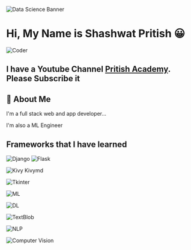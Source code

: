 
![Data Science Banner](https://nielseniq.com/wp-content/uploads/sites/4/2021/02/data-science-icon-animation-banner-clockwise-4.gif)

# Hi, My Name is Shashwat Pritish 😀
![Coder](https://camo.githubusercontent.com/5ddf73ad3a205111cf8c686f687fc216c2946a75005718c8da5b837ad9de78c9/68747470733a2f2f7468756d62732e6766796361742e636f6d2f4576696c4e657874446576696c666973682d736d616c6c2e676966)
## I have a Youtube Channel [Pritish Academy]("https://www.youtube.com/@pritishacademy"). Please Subscribe it

## 🚀 About Me
I'm a full stack web and app developer...

I'm also a ML Engineer


## Frameworks that I have learned

![Django](https://files.realpython.com/media/django-pony.c61d43c33ab3.png)
![Flask](https://cdn.freebiesupply.com/logos/large/2x/flask-logo-png-transparent.png)

![Kivy Kivymd](https://image.pngaaa.com/747/5274747-middle.png)

![Tkinter](https://i0.wp.com/iot4beginners.com/wp-content/uploads/2020/04/65dc5834-de21-4e2e-bd4d-5e0c3c6994dd.jpg?fit=375%2C422&ssl=1)

![ML](https://upload.wikimedia.org/wikipedia/commons/thumb/0/05/Scikit_learn_logo_small.svg/2560px-Scikit_learn_logo_small.svg.png)

![DL](https://upload.wikimedia.org/wikipedia/commons/thumb/2/2d/Tensorflow_logo.svg/1915px-Tensorflow_logo.svg.png)

![TextBlob](https://textblob.readthedocs.io/en/dev/_static/textblob-logo.png)

![NLP](https://thumbs.dreamstime.com/b/nlp-letter-logo-design-black-background-creative-initials-concept-243368045.jpg)

![Computer Vision](https://upload.wikimedia.org/wikipedia/commons/thumb/5/53/OpenCV_Logo_with_text.png/487px-OpenCV_Logo_with_text.png)
